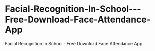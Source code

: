 # Facial-Recognition-In-School---Free-Download-Face-Attendance-App
Facial Recognition In School - Free Download Face Attendance App

